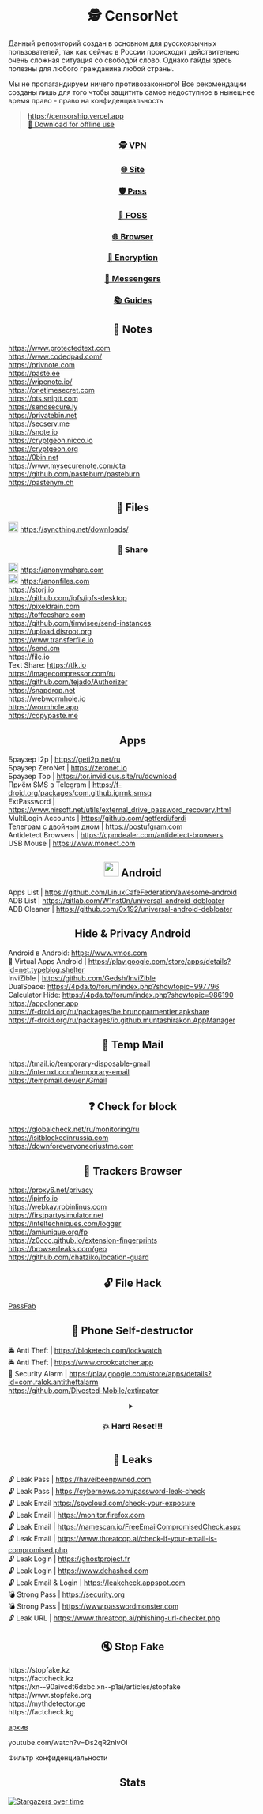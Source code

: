 <h1 align="center">🕵️‍ CensorNet</h1>
Данный репозиторий создан в основном для русскоязычных пользователей, так как сейчас в России происходит действительно очень сложная ситуация со свободой слово. Однако гайды здесь полезны для любого гражданина любой страны.

Мы не пропагандируем ничего противозаконного! Все рекомендации созданы лишь для того чтобы защитить самое недоступное в нынешнее время право - право на конфиденциальность

> https://censorship.vercel.app
> <br>
> [📵 Download for offline use](https://github.com/awesome-windows11/CensorNet/archive/refs/heads/main.zip) 

<h3 align="center"><a href="https://github.com/awesome-windows11/CensorNet/tree/main/vpn">🕵️ VPN</a></h3>

<h3 align="center"><a href="https://github.com/awesome-windows11/CensorNet/tree/main/site">🌐 Site</a></h3>

<h3 align="center"><a href="https://github.com/awesome-windows11/CensorNet/tree/main/pass">🛡 Pass</a></h3>

<h3 align="center"><a href="https://github.com/awesome-windows11/CensorNet/tree/main/foss">🤝 FOSS</a></h3>

<h3 align="center"><a href="https://github.com/awesome-windows11/CensorNet/tree/main/browser">🌐 Browser</a></h3>

<h3 align="center"><a href="https://github.com/awesome-windows11/CensorNet/tree/main/encryption">🔑 Encryption</a></h3>

<h3 align="center"><a href="https://github.com/awesome-windows11/CensorNet/tree/main/messenger">🔗 Messengers</a></h3>

<h3 align="center"><a href="https://github.com/awesome-windows11/CensorNet/tree/main/guide">📚 Guides</a></h3>

<h2 align="center">📝 Notes</h2>

https://www.protectedtext.com
<br>
https://www.codedpad.com/
<br>
https://privnote.com
<br>
https://paste.ee
<br>
https://wipenote.io/
<br>
https://onetimesecret.com
<br>
https://ots.sniptt.com
<br>
https://sendsecure.ly
<br>
https://privatebin.net
<br>
https://secserv.me
<br>
https://snote.io
<br>
https://cryptgeon.nicco.io
<br>
https://cryptgeon.org
<br>
https://0bin.net
<br>
https://www.mysecurenote.com/cta
<br>
https://github.com/pasteburn/pasteburn
<br>
https://pastenym.ch

<h2 align="center">🔗 Files</h2>

<img width=20px src="https://syncthing.net/img/favicon.png"></img> https://syncthing.net/downloads/

<h3 align="center">🔗 Share</h3>

<img width=20px src="https://site-iota-coral.vercel.app/icon/anonymshare.png"></img> https://anonymshare.com
<br>
<img width=20px src="https://anonfiles.com/img/favicon/favicon-32x32-anonfiles.png"></img> https://anonfiles.com
<br>
https://storj.io
<br>
https://github.com/ipfs/ipfs-desktop
<br>
https://pixeldrain.com
<br>
https://toffeeshare.com
<br>
https://github.com/timvisee/send-instances
<br>
https://upload.disroot.org
<br>
https://www.transferfile.io
<br>
https://send.cm
<br>
https://file.io
<br>
Text Share: https://tlk.io
<br>
https://imagecompressor.com/ru
<br>
https://github.com/tejado/Authorizer
<br>
https://snapdrop.net
<br>
https://webwormhole.io
<br>
https://wormhole.app
<br>
https://copypaste.me



<h2 align="center">Apps</h2>

Браузер I2p | https://geti2p.net/ru
<br>
Браузер ZeroNet | https://zeronet.io
<br>
Браузер Тор | https://tor.invidious.site/ru/download
<br>
Приём SMS в Telegram | https://f-droid.org/packages/com.github.igrmk.smsq
<br>
ExtPassword | https://www.nirsoft.net/utils/external_drive_password_recovery.html
<br>
MultiLogin Accounts | https://github.com/getferdi/ferdi
<br>
Телеграм с двойным дном | https://postufgram.com
<br>
Antidetect Browsers | https://cpmdealer.com/antidetect-browsers
<br>
USB Mouse | https://www.monect.com



<h2 align="center"><img width=30px src="https://site-iota-coral.vercel.app/icon/android.png"></img> Android</h2>

Apps List | https://github.com/LinuxCafeFederation/awesome-android
<br>
ADB List | https://gitlab.com/W1nst0n/universal-android-debloater
<br>
ADB Cleaner | https://github.com/0x192/universal-android-debloater
<br>
<h2 align="center">Hide & Privacy Android</h2>

Android в Android: https://www.vmos.com 
<br>
🚪 Virtual Apps Android | https://play.google.com/store/apps/details?id=net.typeblog.shelter
<br>
InviZible | https://github.com/Gedsh/InviZible
<br>
DualSpace: https://4pda.to/forum/index.php?showtopic=997796
<br>
Calculator Hide: https://4pda.to/forum/index.php?showtopic=986190
<br>
https://appcloner.app
<br>
https://f-droid.org/ru/packages/be.brunoparmentier.apkshare
<br>
https://f-droid.org/ru/packages/io.github.muntashirakon.AppManager

<h2 align="center">📧 Temp Mail</h2>

https://tmail.io/temporary-disposable-gmail
<br>
https://internxt.com/temporary-email
<br>
https://tempmail.dev/en/Gmail

<h2 align="center">❓ Check for block</h2>

https://globalcheck.net/ru/monitoring/ru
<br>
https://isitblockedinrussia.com
<br>
https://downforeveryoneorjustme.com
<br>


<h2 align="center">👀 Trackers Browser</h2>

https://proxy6.net/privacy
<br>
https://ipinfo.io
<br>
https://webkay.robinlinus.com
<br>
https://firstpartysimulator.net
<br>
https://inteltechniques.com/logger
<br>
https://amiunique.org/fp
<br>
https://z0ccc.github.io/extension-fingerprints
<br>
https://browserleaks.com/geo
<br>
https://github.com/chatziko/location-guard


<h2 align="center">🔓 File Hack</h2>

[PassFab](https://github.com/jestxfot/ZapretNet/releases/download/1.0/PassFab.for.RAR.9.5.1.4.zip)


<h2 align="center">📲 Phone Self-destructor</h2>

🚔 Anti Theft | https://bloketech.com/lockwatch
<br>
🚔 Anti Theft | https://www.crookcatcher.app
<br>
🚨 Security Alarm | https://play.google.com/store/apps/details?id=com.ralok.antitheftalarm
<br>
https://github.com/Divested-Mobile/extirpater

<details align="center"><summary><h3> 💥 Hard Reset!!!</h3></summary>

<img width=20px src="https://i.imgur.com/LI9qxqq.png"></img> https://github.com/x13a/Wasted

</details>

<h2 align="center">🔐 Leaks</h2>

🔓 Leak Pass | https://haveibeenpwned.com
<br>
🔓 Leak Pass | https://cybernews.com/password-leak-check
<br>
🔓 Leak Email https://spycloud.com/check-your-exposure
<br>
🔓 Leak Email | https://monitor.firefox.com
<br>
🔓 Leak Email | https://namescan.io/FreeEmailCompromisedCheck.aspx
<br>
🔓 Leak Email | https://www.threatcop.ai/check-if-your-email-is-compromised.php
<br>
🔓 Leak Login | https://ghostproject.fr
<br>
🔓 Leak Login | https://www.dehashed.com
<br>
🔓 Leak Email & Login | https://leakcheck.appspot.com
<br>
💣 Strong Pass | https://security.org
<br>
💣 Strong Pass | https://www.passwordmonster.com
<br>
🔓 Leak URL | https://www.threatcop.ai/phishing-url-checker.php


<h2 align="center">🔇 Stop Fake</h2>
https://stopfake.kz
<br>
https://factcheck.kz
<br>
https://xn--90aivcdt6dxbc.xn--p1ai/articles/stopfake
<br>
https://www.stopfake.org
<br>
https://mythdetector.ge
<br>
https://factcheck.kg

[архив](https://www.google.com/search?newwindow=1&client=ms-android-huawei&sxsrf=APq-WBtb39ELR0WIfWuTG2PGj9E6of7SAw:1646724219424&q=VPNify+-+Unlimited+Fast+VPN&si=ANhW_NoJ2qnokM-_T1OcSbqtuEZwAV8ODco_30MwEyRWOUwArx4Aqw_cTIoawlpAHdMIEkDi6QIGf3bh6g7c_dZSF-yCPjNgZPr2SibLpSrh9SF3ODpMtPGuXGmoLG-FLc8DFWAKXE8sAjpSmA_rCE5m01KCdlH_ItrdatZQP_EM1lMw2c5RinJjhPCYSanvNagvIQYDB-cvu2JOkSurwFBENcUvodA2OpUT8W-YcetGkGwkDKT9Nokr0U7afKWh1Koh46aRoytmF1Mjyv-fZZpQGke21hab-kOHrkvLMBXi-gH8yqs4U06gOywKC4se26RMNTpBQsKTglf5FWf0Kk7NQwPbdHKtDw%3D%3D&sa=X&ved=2ahUKEwjEyJDh_bX2AhXGEcAKHY5OA-YQgOQBegQIFRAE&biw=424&bih=782&dpr=2.55)

youtube.com/watch?v=Ds2qR2nlvOI

Фильтр конфиденциальности

<h2 align="center">Stats</h2>

[![Stargazers over time](https://starchart.cc/awesome-windows11/CensorNet.svg)](https://starchart.cc/awesome-windows11/CensorNet)
